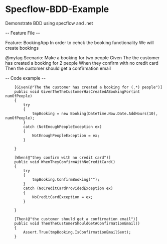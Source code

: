 # Specflow-BDD-Example
Demonstrate BDD using specflow and .net

-- Feature File --

Feature: BookingApp
		 In order to cehck the booking functionality
		 We will create bookings

@mytag
Scenario: Make a booking for two people
	Given The the customer has created a booking for 2 people
	When they confirm with no credit card
	Then the customer should get a confirmation email
  
-- Code example --

        [Given(@"The the customer has created a booking for (.*) people")]
        public void GivenTheTheCustomerHasCreatedABookingFor(int numOfPeople)
        {
            try
            {
                tmpBooking = new Booking(DateTime.Now.Date.AddHours(10), numOfPeople);
            }
            catch (NotEnoughPeopleException ex)
            {
                NotEnoughPeopleException = ex;
            }

        }
        
        [When(@"they confirm with no credit card")]
        public void WhenTheyConfirmWithNoCreditCard()
        {
            try
            {
                tmpBooking.ConfirmBooking("");
            }
            catch (NoCreditCardProvidedException ex)
            {
                NoCreditCardException = ex;
            }

        }
        
        [Then(@"the customer should get a confirmation email")]
        public void ThenTheCustomerShouldGetAConfirmationEmail()
        {
            Assert.True(tmpBooking.IsConfirmationEmailSent);
        }

